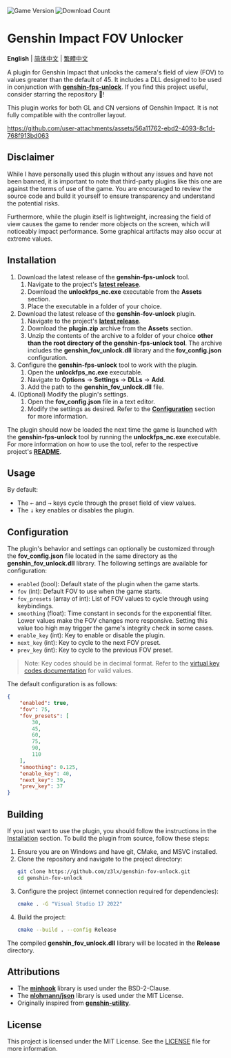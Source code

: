 ![Game Version](https://img.shields.io/badge/version-5.7-brightgreen)
![Download Count](https://img.shields.io/github/downloads/z3lx/genshin-fov-unlock/total?label=downloads)

# Genshin Impact FOV Unlocker

**English** | [简体中文](README.zh-Hans.md) | [繁體中文](README.zh-Hant.md)

A plugin for Genshin Impact that unlocks the camera's field of view (FOV) to values greater than the default of 45. It includes a DLL designed to be used in conjunction with [**genshin-fps-unlock**](https://github.com/34736384/genshin-fps-unlock). If you find this project useful, consider starring the repository 🌟!

This plugin works for both GL and CN versions of Genshin Impact. It is not fully compatible with the controller layout.

https://github.com/user-attachments/assets/56a11762-ebd2-4093-8c1d-768f913bd063

## Disclaimer

While I have personally used this plugin without any issues and have not been banned, it is important to note that third-party plugins like this one are against the terms of use of the game. You are encouraged to review the source code and build it yourself to ensure transparency and understand the potential risks.

Furthermore, while the plugin itself is lightweight, increasing the field of view causes the game to render more objects on the screen, which will noticeably impact performance. Some graphical artifacts may also occur at extreme values.

## Installation

1. Download the latest release of the **genshin-fps-unlock** tool.
   1. Navigate to the project's [**latest release**](https://github.com/34736384/genshin-fps-unlock/releases/latest).
   2. Download the **unlockfps_nc.exe** executable from the **Assets** section.
   3. Place the executable in a folder of your choice.
2. Download the latest release of the **genshin-fov-unlock** plugin.
   1. Navigate to the project's [**latest release**](https://github.com/z3lx/genshin-fov-unlock/releases/latest).
   2. Download the **plugin.zip** archive from the **Assets** section.
   3. Unzip the contents of the archive to a folder of your choice **other than the root directory of the genshin-fps-unlock tool**. The archive includes the **genshin_fov_unlock.dll** library and the **fov_config.json** configuration.
3. Configure the **genshin-fps-unlock** tool to work with the plugin.
   1. Open the **unlockfps_nc.exe** executable.
   2. Navigate to **Options** → **Settings** → **DLLs** → **Add**.
   3. Add the path to the **genshin_fov_unlock.dll** file.
4. (Optional) Modify the plugin's settings.
   1. Open the **fov_config.json** file in a text editor.
   2. Modify the settings as desired. Refer to the [**Configuration**](#Configuration) section for more information.

The plugin should now be loaded the next time the game is launched with the **genshin-fps-unlock** tool by running the **unlockfps_nc.exe** executable. For more information on how to use the tool, refer to the respective project's [**README**](https://github.com/34736384/genshin-fps-unlock/blob/netcore/README.md).

## Usage

By default:
- The <kbd>←</kbd> and <kbd>→</kbd> keys cycle through the preset field of view values.
- The <kbd>↓</kbd> key enables or disables the plugin.

## Configuration

The plugin's behavior and settings can optionally be customized through the **fov_config.json** file located in the same directory as the **genshin_fov_unlock.dll** library. The following settings are available for configuration:

- `enabled` (bool): Default state of the plugin when the game starts.
- `fov` (int): Default FOV to use when the game starts.
- `fov_presets` (array of int): List of FOV values to cycle through using keybindings.
- `smoothing` (float): Time constant in seconds for the exponential filter. Lower values make the FOV changes more responsive. Setting this value too high may trigger the game's integrity check in some cases.
- `enable_key` (int): Key to enable or disable the plugin.
- `next_key` (int): Key to cycle to the next FOV preset.
- `prev_key` (int): Key to cycle to the previous FOV preset.

> Note: Key codes should be in decimal format. Refer to the [virtual key codes documentation](https://learn.microsoft.com/en-us/windows/win32/inputdev/virtual-key-codes) for valid values.

The default configuration is as follows:

```json
{
    "enabled": true,
    "fov": 75,
    "fov_presets": [
        30,
        45,
        60,
        75,
        90,
        110
    ],
    "smoothing": 0.125,
    "enable_key": 40,
    "next_key": 39,
    "prev_key": 37
}
```

## Building

If you just want to use the plugin, you should follow the instructions in the [Installation](#Installation) section. To build the plugin from source, follow these steps:

1. Ensure you are on Windows and have git, CMake, and MSVC installed.
2. Clone the repository and navigate to the project directory:
   ```bash
   git clone https://github.com/z3lx/genshin-fov-unlock.git
   cd genshin-fov-unlock
   ```
3. Configure the project (internet connection required for dependencies):
   ```bash
   cmake . -G "Visual Studio 17 2022"
   ```
4. Build the project:
   ```bash
   cmake --build . --config Release
   ```

The compiled **genshin_fov_unlock.dll** library will be located in the **Release** directory.

## Attributions

- The [**minhook**](https://github.com/TsudaKageyu/minhook) library is used under the BSD-2-Clause.
- The [**nlohmann/json**](https://github.com/nlohmann/json) library is used under the MIT License.
- Originally inspired from [**genshin-utility**](https://github.com/lanylow/genshin-utility).

## License

This project is licensed under the MIT License. See the [LICENSE](LICENSE) file for more information.
